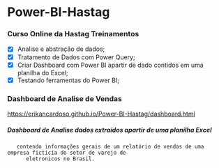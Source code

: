 # Power-BI-Hastag

### Curso Online da Hastag Treinamentos 
- [x] Analise e abstração de dados;
- [x] Tratamento de Dados com Power Query;
- [x] Criar Dashboard com Power BI apartir de dado contidos em uma planilha do Excel;
- [x] Testando ferramentas do Power BI;

### Dashboard de Analise de Vendas

https://erikancardoso.github.io/Power-BI-Hastag/dashboard.html

 ##### Dashboard de Analise dados extraídos apartir de uma planilha Excel 
       contendo informações gerais de um relatório de vendas de uma empresa ficticia do setor de varejo de 
          eletronicos no Brasil.

